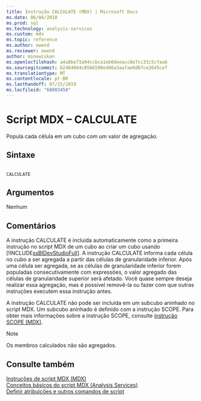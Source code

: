 ```yaml
---
title: Instrução CALCULATE (MDX) | Microsoft Docs
ms.date: 06/04/2018
ms.prod: sql
ms.technology: analysis-services
ms.custom: mdx
ms.topic: reference
ms.author: owend
ms.reviewer: owend
author: minewiskan
ms.openlocfilehash: a4a8be73a94ccbca1eb0deeacc0e7cc33c5cfaa6
ms.sourcegitcommit: b2464064c0566590e486a3aafae6d67ce2645cef
ms.translationtype: MT
ms.contentlocale: pt-BR
ms.lasthandoff: 07/15/2019
ms.locfileid: "68003450"
---
```

# <a name="mdx-scripting---calculate"></a>Script MDX – CALCULATE


  Popula cada célula em um cubo com um valor de agregação.  
  
## <a name="syntax"></a>Sintaxe  
  
```  
  
CALCULATE  
```  
  
## <a name="arguments"></a>Argumentos  
 Nenhum  
  
## <a name="remarks"></a>Comentários  
 A instrução CALCULATE é incluída automaticamente como a primeira instrução no script MDX de um cubo ao criar um cubo usando [!INCLUDE[ssBIDevStudioFull](../includes/ssbidevstudiofull-md.md)]. A instrução CALCULATE informa cada célula no cubo a ser agregada a partir das células de granularidade inferior. Após uma célula ser agregada, se as células de granularidade inferior forem populadas consecutivamente com expressões, o valor agregado das células de granularidade superior será afetado. Você quase sempre deseja realizar essa agregação, mas é possível removê-la ou fazer com que outras instruções executem essa instrução antes.  
  
 A instrução CALCULATE não pode ser incluída em um subcubo aninhado no script MDX. Um subcubo aninhado é definido com a instrução SCOPE. Para obter mais informações sobre a instrução SCOPE, consulte [instrução SCOPE &#40;MDX&#41;](../mdx/mdx-scripting-scope.md).  
  
> [!NOTE]  
>  Os membros calculados não são agregados.  
  
## <a name="see-also"></a>Consulte também  
 [Instruções de script MDX &#40;MDX&#41;](../mdx/mdx-scripting-statements-mdx.md)   
 [Conceitos básicos do script MDX &#40;Analysis Services&#41;](../analysis-services/multidimensional-models/mdx/mdx-scripting-fundamentals-analysis-services.md)   
 [Definir atribuições e outros comandos de script](../analysis-services/multidimensional-models/define-assignments-and-other-script-commands.md)  
  
  
